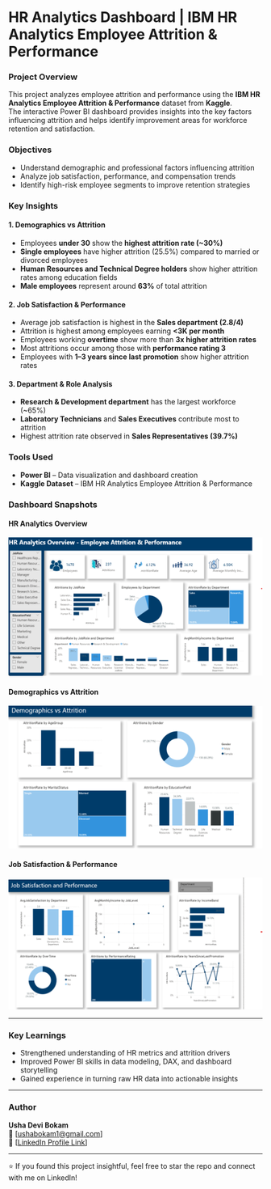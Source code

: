 # HR Analytics Dashboard | IBM HR Analytics Employee Attrition & Performance

### Project Overview
This project analyzes employee attrition and performance using the **IBM HR Analytics Employee Attrition & Performance** dataset from **Kaggle**.  
The interactive Power BI dashboard provides insights into the key factors influencing attrition and helps identify improvement areas for workforce retention and satisfaction.


### Objectives
- Understand demographic and professional factors influencing attrition  
- Analyze job satisfaction, performance, and compensation trends  
- Identify high-risk employee segments to improve retention strategies  

### Key Insights
#### **1. Demographics vs Attrition**
- Employees **under 30** show the **highest attrition rate (~30%)**
- **Single employees** have higher attrition (25.5%) compared to married or divorced employees  
- **Human Resources and Technical Degree holders** show higher attrition rates among education fields  
- **Male employees** represent around **63%** of total attrition  

#### **2. Job Satisfaction & Performance**
- Average job satisfaction is highest in the **Sales department (2.8/4)**  
- Attrition is highest among employees earning **<3K per month**  
- Employees working **overtime** show more than **3x higher attrition rates**  
- Most attritions occur among those with **performance rating 3**  
- Employees with **1–3 years since last promotion** show higher attrition rates  

#### **3. Department & Role Analysis**
- **Research & Development department** has the largest workforce (~65%)  
- **Laboratory Technicians** and **Sales Executives** contribute most to attrition  
- Highest attrition rate observed in **Sales Representatives (39.7%)**  

### Tools Used
- **Power BI** – Data visualization and dashboard creation  
- **Kaggle Dataset** – IBM HR Analytics Employee Attrition & Performance  


### Dashboard Snapshots
#### **HR Analytics Overview**
![Overview](https://github.com/ushabokam/HR-Analytics-Dashboard-IBM-HR-Analytics-Employee-Attrition-Performance/blob/main/Overview.png)

#### **Demographics vs Attrition**
![Demographics](https://github.com/ushabokam/HR-Analytics-Dashboard-IBM-HR-Analytics-Employee-Attrition-Performance/blob/main/Demographics.png)

#### **Job Satisfaction & Performance**
![Job Satisfaction](https://github.com/ushabokam/HR-Analytics-Dashboard-IBM-HR-Analytics-Employee-Attrition-Performance/blob/main/JobSatisfaction.png)

---

### Key Learnings
- Strengthened understanding of HR metrics and attrition drivers  
- Improved Power BI skills in data modeling, DAX, and dashboard storytelling  
- Gained experience in turning raw HR data into actionable insights  

---

### Author
**Usha Devi Bokam**  
📧 [ushabokam1@gmail.com]  
💼 [[LinkedIn Profile Link](https://www.linkedin.com/in/usha-bokam-a715542b0/)]

---
⭐ If you found this project insightful, feel free to star the repo and connect with me on LinkedIn!
